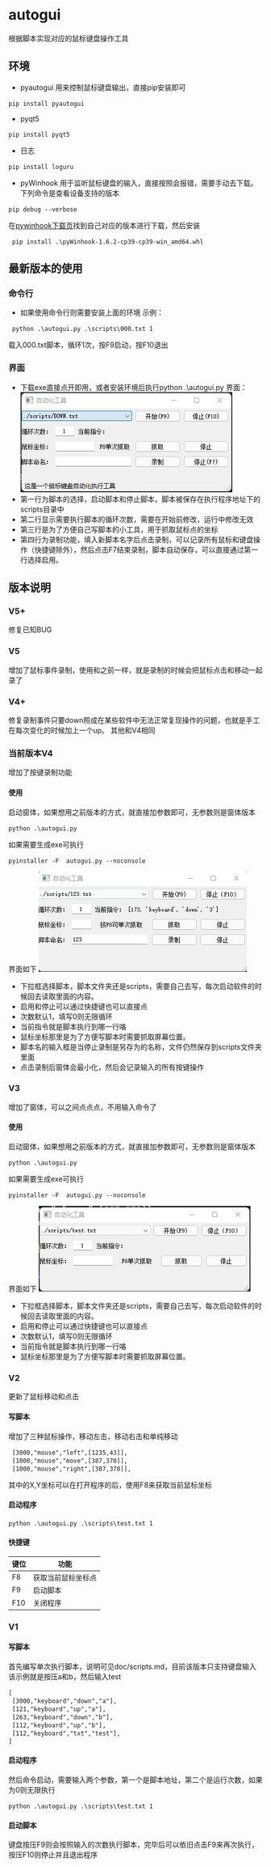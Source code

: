 # autogui

根据脚本实现对应的鼠标键盘操作工具


## 环境

* pyautogui
用来控制鼠标键盘输出，直接pip安装即可
```
pip install pyautogui
```

* pyqt5
```
pip install pyqt5
```
* 日志
```
pip install loguru
```

* pyWinhook
用于监听鼠标键盘的输入，直接按照会报错，需要手动去下载。
下列命令是查看设备支持的版本
```
pip debug --verbose
```
在[pywinhook下载页](https://www.lfd.uci.edu/~gohlke/pythonlibs/#pywinhook)找到自己对应的版本进行下载，然后安装
```
 pip install .\pyWinhook-1.6.2-cp39-cp39-win_amd64.whl
```

## 最新版本的使用

### 命令行
* 如果使用命令行则需要安装上面的环境
示例：
```
 python .\autogui.py .\scripts\000.txt 1
```
载入000.txt脚本，循环1次，按F9启动，按F10退出

### 界面
* 下载exe直接点开即用，或者安装环境后执行python .\autogui.py
界面：
![](./pic/p_A.png)
* 第一行为脚本的选择，启动脚本和停止脚本，脚本被保存在执行程序地址下的scripts目录中
* 第二行显示需要执行脚本的循环次数，需要在开始前修改，运行中修改无效
* 第三行是为了方便自己写脚本的小工具，用于抓取鼠标点的坐标
* 第四行为录制功能，填入新脚本名字后点击录制，可以记录所有鼠标和键盘操作（快捷键除外），然后点击F7结束录制，脚本自动保存，可以直接通过第一行选择启用。

## 版本说明

### V5+
修复已知BUG

### V5
增加了鼠标事件录制，使用和之前一样，就是录制的时候会把鼠标点击和移动一起录了

### V4+
修复录制事件只要down照成在某些软件中无法正常复现操作的问题，也就是手工在每次变化的时候加上一个up。
其他和V4相同

### 当前版本V4
增加了按键录制功能
#### 使用
启动窗体，如果想用之前版本的方式，就直接加参数即可，无参数则是窗体版本
```
python .\autogui.py
```
如果需要生成exe可执行
```
pyinstaller -F  autogui.py --noconsole
```
界面如下
![](./pic/p_2.png)
* 下拉框选择脚本，脚本文件夹还是scripts，需要自己去写，每次启动软件的时候回去读取里面的内容。
* 启用和停止可以通过快捷键也可以直接点
* 次数默认1，填写0则无限循环
* 当前指令就是脚本执行到哪一行咯
* 鼠标坐标那里是为了方便写脚本时需要抓取屏幕位置。
* 脚本名的输入框是当停止录制是另存为的名称，文件仍然保存到scripts文件夹里面
* 点击录制后窗体会最小化，然后会记录输入的所有按键操作

### V3
增加了窗体，可以之间点点点，不用输入命令了
#### 使用
启动窗体，如果想用之前版本的方式，就直接加参数即可，无参数则是窗体版本
```
python .\autogui.py
```
如果需要生成exe可执行
```
pyinstaller -F  autogui.py --noconsole
```
界面如下
![](./pic/p_1.png)
* 下拉框选择脚本，脚本文件夹还是scripts，需要自己去写，每次启动软件的时候回去读取里面的内容。
* 启用和停止可以通过快捷键也可以直接点
* 次数默认1，填写0则无限循环
* 当前指令就是脚本执行到哪一行咯
* 鼠标坐标那里是为了方便写脚本时需要抓取屏幕位置。

### V2
更新了鼠标移动和点击

#### 写脚本
增加了三种鼠标操作，移动左击，移动右击和单纯移动
```
 [3000,"mouse","left",[1235,43]],  
 [1000,"mouse","move",[387,370]], 
 [1000,"mouse","right",[387,370]], 
```
其中的X,Y坐标可以在打开程序的后，使用F8来获取当前鼠标坐标

#### 启动程序

```
python .\autogui.py .\scripts\test.txt 1
```

#### 快捷键

|键位|功能|
|---|---|
|F8|获取当前鼠标坐标点|
|F9|启动脚本|
|F10|关闭程序|

### V1

#### 写脚本
首先编写单次执行脚本，说明可见doc/scripts.md，目前该版本只支持键盘输入
该示例就是按压a和b，然后输入test
```
[
 [3000,"keyboard","down","a"],
 [121,"keyboard","up","a"],
 [263,"keyboard","down","b"],
 [112,"keyboard","up","b"],
 [112,"keyboard","txt","test"],
]
```

#### 启动程序
然后命令启动，需要输入两个参数，第一个是脚本地址，第二个是运行次数，如果为0则无限执行
```
python .\autogui.py .\scripts\test.txt 1
```

#### 启动脚本
键盘按压F9则会按照输入的次数执行脚本，完毕后可以依旧点击F9来再次执行，按压F10则停止并且退出程序

